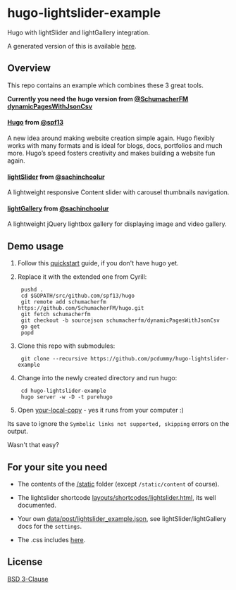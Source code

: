 # hugo-lightslider-example

Hugo with lightSlider and lightGallery integration.

A generated version of this is available [here](http://hugo-lightslider.pc-dummy.net).

## Overview

This repo contains an example which combines these 3 great tools.

**Currently you need the hugo version from [@SchumacherFM](https://github.com/SchumacherFM) [dynamicPagesWithJsonCsv](https://github.com/SchumacherFM/hugo/tree/dynamicPagesWithJsonCsv)**

#### [Hugo](http://gohugo.io/) from [@spf13](https://github.com/spf13)

A new idea around making website creation simple again. Hugo flexibly works with many formats and is ideal for blogs, docs, portfolios and much more. Hugo’s speed fosters creativity and makes building a website fun again.

#### [lightSlider](https://sachinchoolur.github.io/lightslider/) from [@sachinchoolur](https://github.com/sachinchoolur)

A lightweight responsive Content slider with carousel thumbnails navigation.

#### [lightGallery](https://sachinchoolur.github.io/lightGallery/) from [@sachinchoolur](https://github.com/sachinchoolur)

A lightweight jQuery lightbox gallery for displaying image and video gallery.

## Demo usage

1. Follow this [quickstart](http://gohugo.io/overview/quickstart/) guide, if you don't have hugo yet.

2. Replace it with the extended one from Cyrill:

        pushd .
        cd $GOPATH/src/github.com/spf13/hugo
        git remote add schumacherfm https://github.com/SchumacherFM/hugo.git
        git fetch schumacherfm
        git checkout -b sourcejson schumacherfm/dynamicPagesWithJsonCsv
        go get
        popd

2. Clone this repo with submodules:

        git clone --recursive https://github.com/pcdummy/hugo-lightslider-example

3. Change into the newly created directory and run hugo:

        cd hugo-lightslider-example
        hugo server -w -D -t purehugo

4. Open [your-local-copy](http://localhost:1313) - yes it runs from your computer :)

Its save to ignore the `Symbolic links not supported, skipping` errors on the output.

Wasn't that easy?

## For your site you need

- The contents of the [/static](/static) folder (except `/static/content` of course).

- The lightslider shortcode [layouts/shortcodes/lightslider.html](/layouts/shortcodes/lightslider.html), its well documented.

- Your own [data/post/lightslider_example.json](data/post/lightslider_example.json), see lightSlider/lightGallery docs for the `settings`.

- The .css includes [here](layouts/partials/header.html#L19).


## License

[BSD 3-Clause](http://opensource.org/licenses/BSD-3-Clause)
